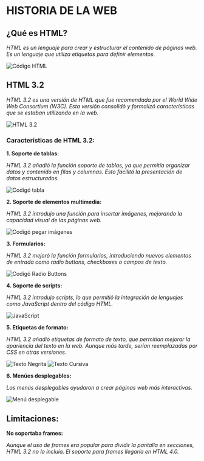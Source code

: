 # HISTORIA DE LA WEB


## ¿Qué es HTML?
*HTML es un lenguaje para crear y estructurar el contenido de páginas web. Es un lenguaje que utiliza etiquetas para definir elementos.*


![Código HTML](https://github.com/DavidInie/SMX2-M8UF1A1-HistoriaWeb-HTML-3.2-o-TemaExpuesto-David-Iniesta/blob/main/Captura%20de%20pantalla%202024-10-03%20094141.png "Foto código HTML")


## HTML 3.2


*HTML 3.2 es una versión de HTML que fue recomendada por el World Wide Web Consortium (W3C). Esta versión consolidó y formalizó características que se estaban utilizando en la web.* 


![HTML 3.2](https://github.com/DavidInie/SMX2-M8UF1A1-HistoriaWeb-HTML-3.2-o-TemaExpuesto-David-Iniesta/blob/main/Captura%20de%20pantalla%202024-10-03%20094912.png "HTML 3.2")


### Características de HTML 3.2:


__1. Soporte de tablas:__

 *HTML 3.2 añadió la función soporte de tablas, ya que permitía organizar datos y contenido en filas y columnas. Esto facilitó la presentación de datos estructurados.*


![Codigó tabla](https://github.com/DavidInie/SMX2-M8UF1A1-HistoriaWeb-HTML-3.2-o-TemaExpuesto-David-Iniesta/blob/main/Captura%20de%20pantalla%202024-10-03%20095458.png "Codigó tabla")


__2. Soporte de elementos multimedia:__ 

 *HTML 3.2 introdujo una función para insertar imágenes, mejorando la capacidad visual de las páginas web.*


![Codigó pegar imágenes](https://github.com/DavidInie/SMX2-M8UF1A1-HistoriaWeb-HTML-3.2-o-TemaExpuesto-David-Iniesta/blob/main/Captura%20de%20pantalla%202024-10-03%20095207.png "Codigó pegar imágenes")


__3. Formularios:__

 *HTML 3.2 mejoró la función formularios, introduciendo nuevos elementos de entrada como radio buttons, checkboxes o campos de texto.*


![Codigó Radio Buttons](https://github.com/DavidInie/SMX2-M8UF1A1-HistoriaWeb-HTML-3.2-o-TemaExpuesto-David-Iniesta/blob/main/Captura%20de%20pantalla%202024-10-03%20095648.png "Codigó Radio Buttons")


__4. Soporte de scripts:__ 

 *HTML 3.2 introdujo scripts, lo que permitió la integración de lenguajes como JavaScript dentro del código HTML.*


![JavaScript](https://github.com/DavidInie/SMX2-M8UF1A1-HistoriaWeb-HTML-3.2-o-TemaExpuesto-David-Iniesta/blob/main/Captura%20de%20pantalla%202024-10-03%20095907.png "JavaScript")


__5. Etiquetas de formato:__ 

 *HTML 3.2 añadió etiquetas de formato de texto, que permitían mejorar la apariencia del texto en la web. Aunque más tarde, serían reemplazadas por CSS en otras versiones.*


![Texto Negrita](https://github.com/DavidInie/SMX2-M8UF1A1-HistoriaWeb-HTML-3.2-o-TemaExpuesto-David-Iniesta/blob/main/Captura%20de%20pantalla%202024-10-03%20100122.png "Texto Negrita")
![Texto Cursiva](https://github.com/DavidInie/SMX2-M8UF1A1-HistoriaWeb-HTML-3.2-o-TemaExpuesto-David-Iniesta/blob/main/Captura%20de%20pantalla%202024-10-03%20100149.png "Texto Cursiva")

__6. Menúes desplegables:__

 *Los menús desplegables ayudaron a crear páginas web más interactivas.*


![Menú desplegable](https://github.com/DavidInie/SMX2-M8UF1A1-HistoriaWeb-HTML-3.2-o-TemaExpuesto-David-Iniesta/blob/main/Captura%20de%20pantalla%202024-10-03%20100338.png "Menú desplegable")


## Limitaciones:
__No soportaba frames:__ 

 *Aunque el uso de frames era popular para dividir la pantalla en secciones, HTML 3.2 no lo incluía. El soporte para frames llegaría en HTML 4.0.*


